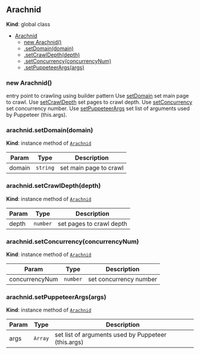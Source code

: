 <a name="Arachnid"></a>

## Arachnid
**Kind**: global class  

* [Arachnid](#Arachnid)
    * [new Arachnid()](#new_Arachnid_new)
    * [.setDomain(domain)](#Arachnid+setDomain)
    * [.setCrawlDepth(depth)](#Arachnid+setCrawlDepth)
    * [.setConcurrency(concurrencyNum)](#Arachnid+setConcurrency)
    * [.setPuppeteerArgs(args)](#Arachnid+setPuppeteerArgs)

<a name="new_Arachnid_new"></a>

### new Arachnid()
entry point to crawling using builder pattern 
Use [setDomain](#Arachnid+setDomain) set main page to crawl.
Use [setCrawlDepth](#Arachnid+setCrawlDepth) set pages to crawl depth.
Use [setConcurrency](#Arachnid+setConcurrency) set concurrency number.
Use [setPuppeteerArgs](#Arachnid+setPuppeteerArgs) set list of arguments used by Puppeteer (this.args).

<a name="Arachnid+setDomain"></a>

### arachnid.setDomain(domain)
**Kind**: instance method of [<code>Arachnid</code>](#Arachnid)  

| Param | Type | Description |
| --- | --- | --- |
| domain | <code>string</code> | set main page to crawl |

<a name="Arachnid+setCrawlDepth"></a>

### arachnid.setCrawlDepth(depth)
**Kind**: instance method of [<code>Arachnid</code>](#Arachnid)  

| Param | Type | Description |
| --- | --- | --- |
| depth | <code>number</code> | set pages to crawl depth |

<a name="Arachnid+setConcurrency"></a>

### arachnid.setConcurrency(concurrencyNum)
**Kind**: instance method of [<code>Arachnid</code>](#Arachnid)  

| Param | Type | Description |
| --- | --- | --- |
| concurrencyNum | <code>number</code> | set concurrency number |

<a name="Arachnid+setPuppeteerArgs"></a>

### arachnid.setPuppeteerArgs(args)
**Kind**: instance method of [<code>Arachnid</code>](#Arachnid)  

| Param | Type | Description |
| --- | --- | --- |
| args | <code>Array</code> | set list of arguments used by Puppeteer (this.args) |

